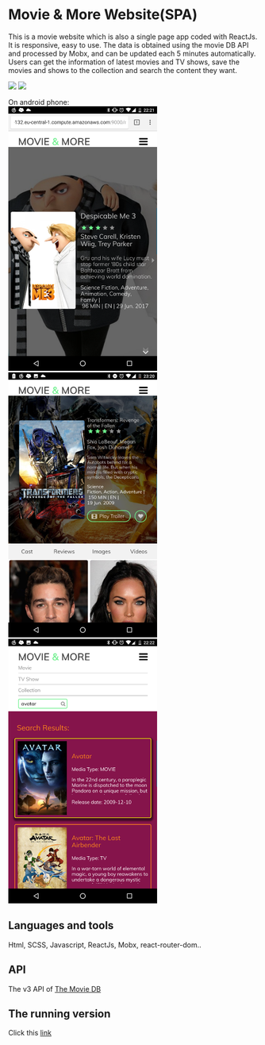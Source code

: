 # Movie & More Website(SPA)
This is a movie website which is also a single page app coded with ReactJs. It is responsive, easy to use. The data is obtained using the movie DB API and processed by Mobx, and can be updated each 5 minutes automatically. Users can get the information of latest movies and TV shows, save the movies and shows to the collection and search the content they want.     

<img src="/sc_images/first_video.gif?raw=true" width="700px">    

<img src="/sc_images/second_video.gif?raw=true" width="700px">

On android phone:      
<img src="/sc_images/1.png" width="300px">
<img src="/sc_images/2.png" width="300px">
<img src="/sc_images/3.png" width="300px">

## Languages and tools
Html, SCSS, Javascript, ReactJs, Mobx, react-router-dom..
## API
The v3 API of [The Movie DB](https://www.themoviedb.org)
## The running version
Click this [link](http://ec2-52-58-218-132.eu-central-1.compute.amazonaws.com:9000/movieApp/)

